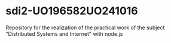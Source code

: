 # sdi2-UO196582UO241016
 Repository for the realization of the practical work of the subject "Distributed Systems and Internet" with node.js
